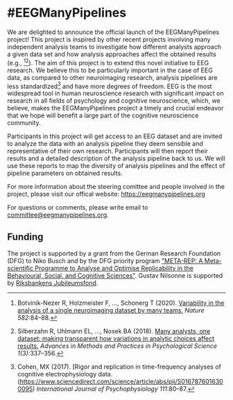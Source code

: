 # #EEGManyPipelines 
We are delighted to announce the official launch of the EEGManyPipelines project!
This project is inspired by other recent projects involving many independent analysis teams to investigate how different analysts approach a given data set and how analysis approaches affect the obtained results (e.g., [^1][^2]).
The aim of this project is to extend this novel initiative to EEG research. We believe this to be particularly important in the case of EEG data, as compared to other neuroimaging research, analysis pipelines are less standardized[^3] and have more degrees of freedom.
EEG is the most widespread tool in human neuroscience research with significant impact on research in all fields of psychology and cognitive neuroscience, which, we believe, makes the EEGManyPipelines project a timely and crucial endeavor that we hope will benefit a large part of the cognitive neuroscience community.

Participants in this project will get access to an EEG dataset and are invited to analyze the data with an analysis pipeline they deem sensible and representative of their own research.
Participants will then report their results and a detailed description of the analysis pipeline back to us. We will use these reports to map the diversity of analysis pipelines and the effect of pipeline parameters on obtained results.

For more information about the steering comittee and people involved in the project, please visit our offical website: https://eegmanypipelines.org

For questions or comments, please write email to committee@eegmanypipelines.org.

## Funding
The project is supported by a grant from the German Research Foundation (DFG) to Niko Busch and by the DFG priority program ["META-REP: A Meta-scientific Programme to Analyse and Optimise Replicability in the Behavioural, Social, and Cognitive Sciences"](https://www.psy.lmu.de/soz/meta-rep/index.html). Gustav Nilsonne is supported by [Riksbankens Jubileumsfond](https://www.rj.se/en/grants/2021/eegmanypipelines---effekter-av-analytisk-variabilitet-pa-resultat-i-eeg-forskning/).


[^1]: Botvinik-Nezer R, Holzmeister F, ..., Schonerg T (2020). [Variability in the analysis of a single neuroimaging dataset by many teams.](https://www.nature.com/articles/s41586-020-2314-9) *Nature 582*:84–88.
[^2]: Silberzahn R, Uhlmann EL, ..., Nosek BA (2018). [Many analysts, one dataset: making transparent how variations in analytic choices affect results.](https://journals.sagepub.com/doi/10.1177/2515245917747646) *Advances in Methods and Practices in Psychological Science 1(3)*:337–356.
[^3]: Cohen, MX (2017). [Rigor and replication in time-frequency analyses of cognitive electrophysiology data.(https://www.sciencedirect.com/science/article/abs/pii/S0167876016300095) *International Journal of Psychophysiology 111*:80–87.
